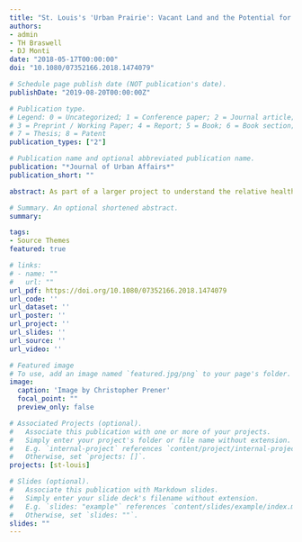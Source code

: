 ```yaml
---
title: "St. Louis's 'Urban Prairie': Vacant Land and the Potential for Revitalization"
authors:
- admin
- TH Braswell
- DJ Monti
date: "2018-05-17T00:00:00"
doi: "10.1080/07352166.2018.1474079"

# Schedule page publish date (NOT publication's date).
publishDate: "2019-08-20T00:00:00Z"

# Publication type.
# Legend: 0 = Uncategorized; 1 = Conference paper; 2 = Journal article;
# 3 = Preprint / Working Paper; 4 = Report; 5 = Book; 6 = Book section;
# 7 = Thesis; 8 = Patent
publication_types: ["2"]

# Publication name and optional abbreviated publication name.
publication: "*Journal of Urban Affairs*"
publication_short: ""

abstract: As part of a larger project to understand the relative health and disorder of St. Louis City neighborhoods, this paper presents estimates of the number of vacant parcels in the city. These estimates, which are considerably higher than previously published ones, are heavily concentrated in the city's disinvested and segregated North side. We term this heavy concentration of vacancy as 'urban prairie'. After accounting for other factors as well as possible sources of statistical error, we identify both long-term population loss since 1970 and the proportion of African American residents as significant covariates associated with the amount of urban prairie land per neighborhood. These high levels of concentrated vacancy lead us to critique the City's existing approaches as being too limited in scope, and to suggest a range of possibilities for revitalizing portions of North St. Louis while allowing prairie land to continue to exist in others.

# Summary. An optional shortened abstract.
summary: 

tags:
- Source Themes
featured: true

# links:
# - name: ""
#   url: ""
url_pdf: https://doi.org/10.1080/07352166.2018.1474079
url_code: ''
url_dataset: ''
url_poster: ''
url_project: ''
url_slides: ''
url_source: ''
url_video: ''

# Featured image
# To use, add an image named `featured.jpg/png` to your page's folder. 
image:
  caption: 'Image by Christopher Prener'
  focal_point: ""
  preview_only: false

# Associated Projects (optional).
#   Associate this publication with one or more of your projects.
#   Simply enter your project's folder or file name without extension.
#   E.g. `internal-project` references `content/project/internal-project/index.md`.
#   Otherwise, set `projects: []`.
projects: [st-louis]

# Slides (optional).
#   Associate this publication with Markdown slides.
#   Simply enter your slide deck's filename without extension.
#   E.g. `slides: "example"` references `content/slides/example/index.md`.
#   Otherwise, set `slides: ""`.
slides: ""
---
```

